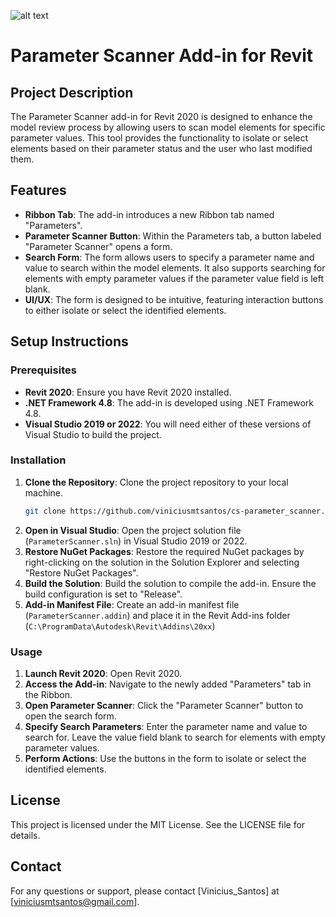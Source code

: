 ![alt text](ParameterScanner/Resources/scanner_icon.ico)
# Parameter Scanner Add-in for Revit

## Project Description

The Parameter Scanner add-in for Revit 2020 is designed to enhance the model review process by allowing users to scan model elements for specific parameter values. This tool provides the functionality to isolate or select elements based on their parameter status and the user who last modified them.

## Features

- **Ribbon Tab**: The add-in introduces a new Ribbon tab named "Parameters".
- **Parameter Scanner Button**: Within the Parameters tab, a button labeled "Parameter Scanner" opens a form.
- **Search Form**: The form allows users to specify a parameter name and value to search within the model elements. It also supports searching for elements with empty parameter values if the parameter value field is left blank.
- **UI/UX**: The form is designed to be intuitive, featuring interaction buttons to either isolate or select the identified elements.

## Setup Instructions

### Prerequisites

- **Revit 2020**: Ensure you have Revit 2020 installed.
- **.NET Framework 4.8**: The add-in is developed using .NET Framework 4.8.
- **Visual Studio 2019 or 2022**: You will need either of these versions of Visual Studio to build the project.

### Installation

1. **Clone the Repository**: Clone the project repository to your local machine.
    ```bash
    git clone https://github.com/viniciusmtsantos/cs-parameter_scanner.git
    ```
2. **Open in Visual Studio**: Open the project solution file (`ParameterScanner.sln`) in Visual Studio 2019 or 2022.
3. **Restore NuGet Packages**: Restore the required NuGet packages by right-clicking on the solution in the Solution Explorer and selecting "Restore NuGet Packages".
4. **Build the Solution**: Build the solution to compile the add-in. Ensure the build configuration is set to "Release".
5. **Add-in Manifest File**: Create an add-in manifest file (`ParameterScanner.addin`) and place it in the Revit Add-ins folder (`C:\ProgramData\Autodesk\Revit\Addins\20xx`)

### Usage

1. **Launch Revit 2020**: Open Revit 2020.
2. **Access the Add-in**: Navigate to the newly added "Parameters" tab in the Ribbon.
3. **Open Parameter Scanner**: Click the "Parameter Scanner" button to open the search form.
4. **Specify Search Parameters**: Enter the parameter name and value to search for. Leave the value field blank to search for elements with empty parameter values.
5. **Perform Actions**: Use the buttons in the form to isolate or select the identified elements.

## License

This project is licensed under the MIT License. See the LICENSE file for details.

## Contact

For any questions or support, please contact [Vinicius_Santos] at [viniciusmtsantos@gmail.com].
